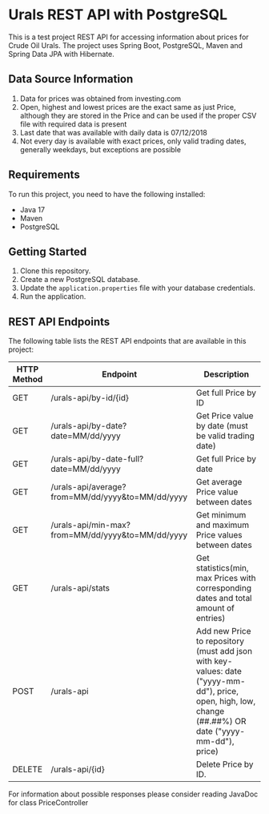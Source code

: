 # Urals REST API with PostgreSQL

This is a test project REST API for accessing information about prices for Crude Oil Urals. The project uses Spring Boot, PostgreSQL, Maven and Spring Data JPA with Hibernate.



## Data Source Information
1. Data for prices was obtained from investing.com
2. Open, highest and lowest prices are the exact same as just Price, although they are stored in the Price and can be used if the proper CSV file with required data is present
3. Last date that was available with daily data is 07/12/2018
4. Not every day is available with exact prices, only valid trading dates, generally weekdays, but exceptions are possible

## Requirements

To run this project, you need to have the following installed:

- Java 17
- Maven
- PostgreSQL

## Getting Started

1. Clone this repository.
2. Create a new PostgreSQL database.
3. Update the `application.properties` file with your database credentials.
4. Run the application.

## REST API Endpoints

The following table lists the REST API endpoints that are available in this project:

| **HTTP Method** | **Endpoint**                                     | **Description**                                                                                                                                         |
|-----------------|--------------------------------------------------|---------------------------------------------------------------------------------------------------------------------------------------------------------|
| GET             | /urals-api/by-id/{id}                            | Get full Price by ID                                                                                                                                    |
| GET             | /urals-api/by-date?date=MM/dd/yyyy               | Get Price value by date (must be valid trading date)                                                                                                    |
| GET             | /urals-api/by-date-full?date=MM/dd/yyyy          | Get full Price by date                                                                                                                                  |
| GET             | /urals-api/average?from=MM/dd/yyyy&to=MM/dd/yyyy | Get average Price value between dates                                                                                                                   |
| GET             | /urals-api/min-max?from=MM/dd/yyyy&to=MM/dd/yyyy | Get minimum and maximum Price values between dates                                                                                                      |
| GET             | /urals-api/stats                                 | Get statistics(min, max Prices with corresponding dates and total amount of entries)                                                                    |
| POST            | /urals-api                                       | Add new Price to repository (must add json with key-values: date ("yyyy-mm-dd"), price, open, high, low, change (##.##%) OR date ("yyyy-mm-dd"), price) |
| DELETE          | /urals-api/{id}                                  | Delete Price by ID.                                                                                                                                     |

For information about possible responses please consider reading JavaDoc for class PriceController
